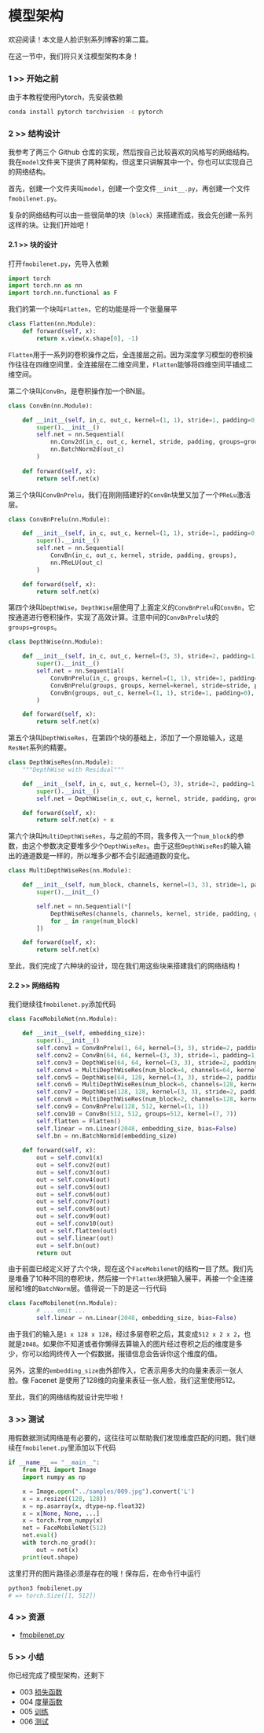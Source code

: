 # 模型架构

欢迎阅读！本文是人脸识别系列博客的第二篇。

在这一节中，我们将只关注模型架构本身！

### 1 >> 开始之前

由于本教程使用Pytorch，先安装依赖
```sh
conda install pytorch torchvision -c pytorch
```

### 2 >> 结构设计

我参考了两三个 Github 仓库的实现，然后按自己比较喜欢的风格写的网络结构。我在`model`文件夹下提供了两种架构，但这里只讲解其中一个。你也可以实现自己的网络结构。

首先，创建一个文件夹叫`model`，创建一个空文件`__init__.py`，再创建一个文件`fmobilenet.py`。

复杂的网络结构可以由一些很简单的块（`block`）来搭建而成，我会先创建一系列这样的块。让我们开始吧！

#### 2.1 >> 块的设计

打开`fmobilenet.py`，先导入依赖
```py
import torch
import torch.nn as nn
import torch.nn.functional as F
```

我们的第一个块叫`Flatten`，它的功能是将一个张量展平
```py
class Flatten(nn.Module):
    def forward(self, x):
        return x.view(x.shape[0], -1)
```
`Flatten`用于一系列的卷积操作之后，全连接层之前。因为深度学习模型的卷积操作往往在四维空间里，全连接层在二维空间里，`Flatten`能够将四维空间平铺成二维空间。

第二个块叫`ConvBn`，是卷积操作加一个BN层。
```py
class ConvBn(nn.Module):

    def __init__(self, in_c, out_c, kernel=(1, 1), stride=1, padding=0, groups=1):
        super().__init__()
        self.net = nn.Sequential(
            nn.Conv2d(in_c, out_c, kernel, stride, padding, groups=groups, bias=False),
            nn.BatchNorm2d(out_c)
        )
        
    def forward(self, x):
        return self.net(x)
```

第三个块叫`ConvBnPrelu`，我们在刚刚搭建好的`ConvBn`块里又加了一个`PReLu`激活层。
```py
class ConvBnPrelu(nn.Module):

    def __init__(self, in_c, out_c, kernel=(1, 1), stride=1, padding=0, groups=1):
        super().__init__()
        self.net = nn.Sequential(
            ConvBn(in_c, out_c, kernel, stride, padding, groups),
            nn.PReLU(out_c)
        )

    def forward(self, x):
        return self.net(x)
```

第四个块叫`DepthWise`，`DepthWise`层使用了上面定义的`ConvBnPrelu`和`ConvBn`，它按通道进行卷积操作，实现了高效计算。注意中间的`ConvBnPrelu`块的`groups=groups`。

```py
class DepthWise(nn.Module):

    def __init__(self, in_c, out_c, kernel=(3, 3), stride=2, padding=1, groups=1):
        super().__init__()
        self.net = nn.Sequential(
            ConvBnPrelu(in_c, groups, kernel=(1, 1), stride=1, padding=0),
            ConvBnPrelu(groups, groups, kernel=kernel, stride=stride, padding=padding， groups=groups),
            ConvBn(groups, out_c, kernel=(1, 1), stride=1, padding=0),
        )

    def forward(self, x):
        return self.net(x)
```

第五个块叫`DepthWiseRes`，在第四个块的基础上，添加了一个原始输入，这是`ResNet`系列的精要。
```py
class DepthWiseRes(nn.Module):
    """DepthWise with Residual"""

    def __init__(self, in_c, out_c, kernel=(3, 3), stride=2, padding=1, groups=1):
        super().__init__()
        self.net = DepthWise(in_c, out_c, kernel, stride, padding, groups)

    def forward(self, x):
        return self.net(x) + x
```

第六个块叫`MultiDepthWiseRes`，与之前的不同，我多传入一个`num_block`的参数，由这个参数决定要堆多少个`DepthWiseRes`。由于这些`DepthWiseRes`的输入输出的通道数是一样的，所以堆多少都不会引起通道数的变化。

```py
class MultiDepthWiseRes(nn.Module):

    def __init__(self, num_block, channels, kernel=(3, 3), stride=1, padding=1, groups=1):
        super().__init__()

        self.net = nn.Sequential(*[
            DepthWiseRes(channels, channels, kernel, stride, padding, groups)
            for _ in range(num_block)
        ])

    def forward(self, x):
        return self.net(x)
```

至此，我们完成了六种块的设计，现在我们用这些块来搭建我们的网络结构！

#### 2.2 >> 网络结构
我们继续往`fmobilenet.py`添加代码

```py
class FaceMobileNet(nn.Module):

    def __init__(self, embedding_size):
        super().__init__()
        self.conv1 = ConvBnPrelu(1, 64, kernel=(3, 3), stride=2, padding=1)
        self.conv2 = ConvBn(64, 64, kernel=(3, 3), stride=1, padding=1, groups=64)
        self.conv3 = DepthWise(64, 64, kernel=(3, 3), stride=2, padding=1, groups=128)
        self.conv4 = MultiDepthWiseRes(num_block=4, channels=64, kernel=3, stride=1, padding=1, groups=128)
        self.conv5 = DepthWise(64, 128, kernel=(3, 3), stride=2, padding=1, groups=256)
        self.conv6 = MultiDepthWiseRes(num_block=6, channels=128, kernel=(3, 3), stride=1, padding=1, groups=256)
        self.conv7 = DepthWise(128, 128, kernel=(3, 3), stride=2, padding=1, groups=512)
        self.conv8 = MultiDepthWiseRes(num_block=2, channels=128, kernel=(3, 3), stride=1, padding=1, groups=256)
        self.conv9 = ConvBnPrelu(128, 512, kernel=(1, 1))
        self.conv10 = ConvBn(512, 512, groups=512, kernel=(7, 7))
        self.flatten = Flatten()
        self.linear = nn.Linear(2048, embedding_size, bias=False)
        self.bn = nn.BatchNorm1d(embedding_size)
        
    def forward(self, x):
        out = self.conv1(x)
        out = self.conv2(out)
        out = self.conv3(out)
        out = self.conv4(out)
        out = self.conv5(out)
        out = self.conv6(out)
        out = self.conv7(out)
        out = self.conv8(out)
        out = self.conv9(out)
        out = self.conv10(out)
        out = self.flatten(out)
        out = self.linear(out)
        out = self.bn(out)
        return out
```
由于前面已经定义好了六个块，现在这个`FaceMobilenet`的结构一目了然。我们先是堆叠了10种不同的卷积块，然后接一个`Flatten`块把输入展平，再接一个全连接层和1维的`BatchNorm`层。值得说一下的是这一行代码

```py
class FaceMobilenet(nn.Module):
        # ... emit ...
        self.linear = nn.Linear(2048, embedding_size, bias=False)
```
由于我们的输入是`1 x 128 x 128`，经过多层卷积之后，其变成`512 x 2 x 2`，也就是`2048`。如果你不知道或者你懒得去算输入的图片经过卷积之后的维度是多少，你可以给网终传入一个假数据，报错信息会告诉你这个维度的值。

另外，这里的`embedding_size`由外部传入，它表示用多大的向量来表示一张人脸。像 Facenet 是使用了128维的向量来表征一张人脸，我们这里使用512。

至此，我们的网络结构就设计完毕啦！

### 3 >> 测试

用假数据测试网络是有必要的，这往往可以帮助我们发现维度匹配的问题。我们继续在`fmobilenet.py`里添加以下代码

```py
if __name__ == "__main__":
    from PIL import Image
    import numpy as np

    x = Image.open("../samples/009.jpg").convert('L')
    x = x.resize((128, 128))
    x = np.asarray(x, dtype=np.float32)
    x = x[None, None, ...]
    x = torch.from_numpy(x)
    net = FaceMobileNet(512)
    net.eval()
    with torch.no_grad():
        out = net(x)
    print(out.shape)
```

这里打开的图片路径必须是存在的哦！保存后，在命令行中运行
```sh
python3 fmobilenet.py
# => torch.Size([1, 512])
```

### 4 >> 资源

+ [fmobilenet.py](../model/fmobilenet.py)


### 5 >> 小结

你已经完成了模型架构，还剩下

+ 003 [损失函数](./loss.md)
+ 004 [度量函数](./metric.md)
+ 005 [训练](./train.md)
+ 006 [测试](./test.md)

